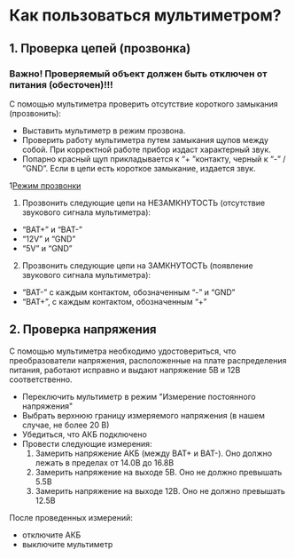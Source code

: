 Как пользоваться мультиметром?
========================================

## 1. Проверка цепей (прозвонка)

### Важно! Проверяемый объект должен быть отключен от питания (обесточен)!!!


С помощью мультиметра проверить отсутствие короткого замыкания (прозвонить):

* Выставить мультиметр в режим прозвона.
* Проверить работу мультиметра путем замыкания щупов между собой. При корректной работе прибор издаст  характерный звук.
* Попарно красный щуп прикладывается к “+ ”контакту, черный к “-” / ”GND”. Если в цепи есть короткое замыкание, издается звук.

1[Режим прозвонки](../assets/startPDBtest.jpg)

1. Прозвонить следующие цепи на НЕЗАМКНУТОСТЬ (отсутствие звукового сигнала мультиметра):

* “BAT+” и “BAT-” 
* “12V” и “GND”
* “5V” и “GND”


2. Прозвонить следующие цепи на ЗАМКНУТОСТЬ (появление звукового сигнала мультиметра):

* “BAT-” c каждым контактом, обозначенным “-” и “GND” 
* “BAT+”, с каждым контактом, обозначенным “+”


## 2. Проверка напряжения

С помощью мультиметра необходимо удостовериться, что преобразователи напряжения, расположенные на плате распределения питания, работают исправно и выдают напряжение 5В и 12В соответственно.

* Переключить мультиметр в режим "Измерение постоянного напряжения"
* Выбрать верхнюю границу измеряемого напряжения (в нашем случае, не более 20 В)
* Убедиться,  что АКБ подключено
* Провести следующие измерения:
   1. Замерить напряжение АКБ (между BAT+ и BAT-). Оно должно лежать в пределах от 14.0В до 16.8В
   2. Замерить напряжение на выходе 5В. Оно не должно превышать 5.5В
   3. Замерить напряжение на выходе 12В. Оно не должно превышать 12.5В
   
После проведенных измерений:
* отключите АКБ
* выключите мультиметр
